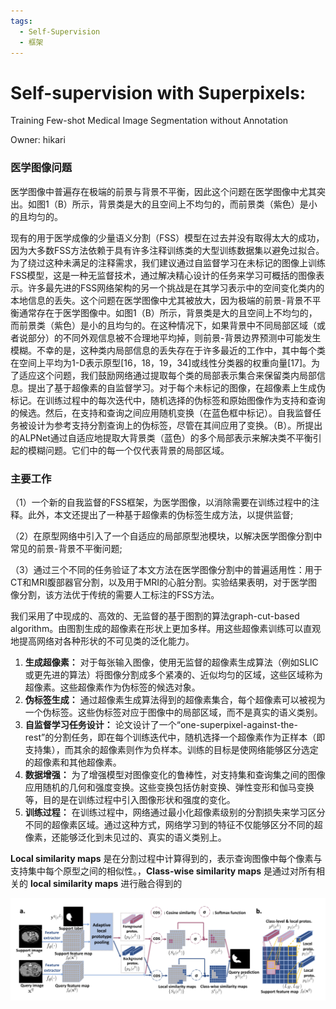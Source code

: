 ```yaml
---
tags:
  - Self-Supervision
  - 框架
---
```


# Self-supervision with Superpixels:
Training Few-shot Medical Image Segmentation without Annotation

Owner: hikari

### 医学图像问题

医学图像中普遍存在极端的前景与背景不平衡，因此这个问题在医学图像中尤其突出。如图1（B）所示，背景类是大的且空间上不均匀的，而前景类（紫色）是小的且均匀的。

现有的用于医学成像的少量语义分割（FSS）模型在过去并没有取得太大的成功，因为大多数FSS方法依赖于具有许多注释训练类的大型训练数据集以避免过拟合。为了绕过这种未满足的注释需求，我们建议通过自监督学习在未标记的图像上训练FSS模型，这是一种无监督技术，通过解决精心设计的任务来学习可概括的图像表示。许多最先进的FSS网络架构的另一个挑战是在其学习表示中的空间变化类内的本地信息的丢失。这个问题在医学图像中尤其被放大，因为极端的前景-背景不平衡通常存在于医学图像中。如图1（B）所示，背景类是大的且空间上不均匀的，而前景类（紫色）是小的且均匀的。在这种情况下，如果背景中不同局部区域（或者说部分）的不同外观信息被不合理地平均掉，则前景-背景边界预测中可能发生模糊。不幸的是，这种类内局部信息的丢失存在于许多最近的工作中，其中每个类在空间上平均为1-D表示原型[16，18，19，34]或线性分类器的权重向量[17]。为了适应这个问题，我们鼓励网络通过提取每个类的局部表示集合来保留类内局部信息。提出了基于超像素的自监督学习。对于每个未标记的图像，在超像素上生成伪标记。在训练过程中的每次迭代中，随机选择的伪标签和原始图像作为支持和查询的候选。然后，在支持和查询之间应用随机变换（在蓝色框中标记）。自我监督任务被设计为参考支持分割查询上的伪标签，尽管在其间应用了变换。（B）。所提出的ALPNet通过自适应地提取大背景类（蓝色）的多个局部表示来解决类不平衡引起的模糊问题。它们中的每一个仅代表背景的局部区域。

### 主要工作

（1）一个新的自我监督的FSS框架，为医学图像，以消除需要在训练过程中的注释。此外，本文还提出了一种基于超像素的伪标签生成方法，以提供监督;

（2）在原型网络中引入了一个自适应的局部原型池模块，以解决医学图像分割中常见的前景-背景不平衡问题;

（3）通过三个不同的任务验证了本文方法在医学图像分割中的普遍适用性：用于CT和MRI腹部器官分割，以及用于MRI的心脏分割。实验结果表明，对于医学图像分割，该方法优于传统的需要人工标注的FSS方法。

我们采用了中现成的、高效的、无监督的基于图割的算法graph-cut-based algorithm。由图割生成的超像素在形状上更加多样。用这些超像素训练可以直观地提高网络对各种形状的不可见类的泛化能力。

1. **生成超像素：** 对于每张输入图像，使用无监督的超像素生成算法（例如SLIC或更先进的算法）将图像分割成多个紧凑的、近似均匀的区域，这些区域称为超像素。这些超像素作为伪标签的候选对象。
2. **伪标签生成：** 通过超像素生成算法得到的超像素集合，每个超像素可以被视为一个伪标签。这些伪标签对应于图像中的局部区域，而不是真实的语义类别。
3. **自监督学习任务设计：** 论文设计了一个“one-superpixel-against-the-rest”的分割任务，即在每个训练迭代中，随机选择一个超像素作为正样本（即支持集），而其余的超像素则作为负样本。训练的目标是使网络能够区分选定的超像素和其他超像素。
4. **数据增强：** 为了增强模型对图像变化的鲁棒性，对支持集和查询集之间的图像应用随机的几何和强度变换。这些变换包括仿射变换、弹性变形和伽马变换等，目的是在训练过程中引入图像形状和强度的变化。
5. **训练过程：** 在训练过程中，网络通过最小化超像素级别的分割损失来学习区分不同的超像素区域。通过这种方式，网络学习到的特征不仅能够区分不同的超像素，还能够泛化到未见过的、真实的语义类别上。

**Local similarity maps** 是在分割过程中计算得到的，表示查询图像中每个像素与支持集中每个原型之间的相似性。，**Class-wise similarity maps** 是通过对所有相关的 **local similarity maps** 进行融合得到的

![image.png](Paper/attachments/Self-supervision%20with%20Superpixels%20Training%20Few-sho%20107e05f0ba9180b899abea4086ee8eb0/image.png)